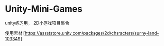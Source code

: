 # Unity-Mini-Games
unity练习用， 2D小游戏项目集合

使用素材 [https://assetstore.unity.com/packages/2d/characters/sunny-land-103349]
